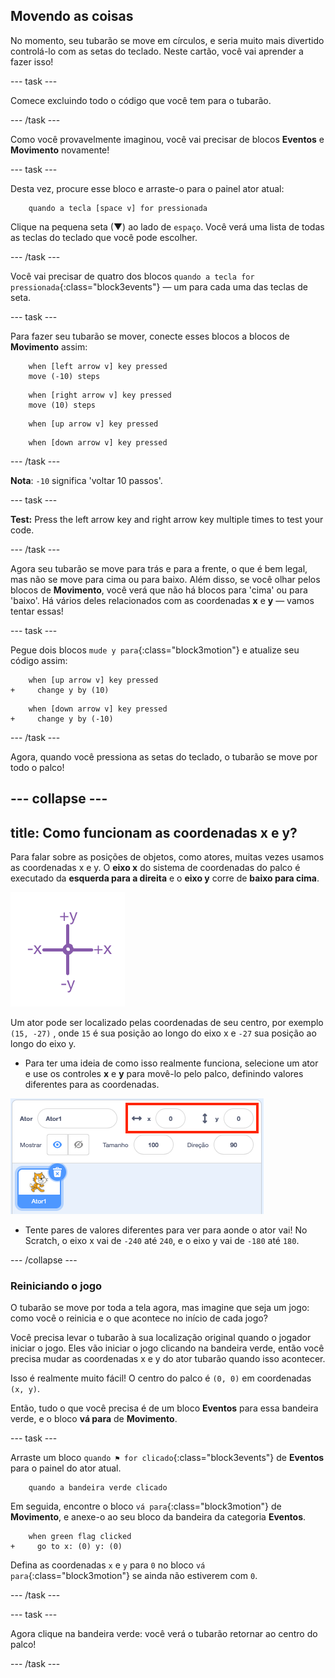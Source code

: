 ## Movendo as coisas

No momento, seu tubarão se move em círculos, e seria muito mais divertido controlá-lo com as setas do teclado. Neste cartão, você vai aprender a fazer isso!

\--- task \---

Comece excluindo todo o código que você tem para o tubarão.

\--- /task \---

Como você provavelmente imaginou, você vai precisar de blocos **Eventos** e **Movimento** novamente!

\--- task \---

Desta vez, procure esse bloco e arraste-o para o painel ator atual:

```blocks3
    quando a tecla [space v] for pressionada
```

Clique na pequena seta (▼) ao lado de `espaço`. Você verá uma lista de todas as teclas do teclado que você pode escolher.

\--- /task \---

Você vai precisar de quatro dos blocos `quando a tecla for pressionada`{:class="block3events"} — um para cada uma das teclas de seta.

\--- task \---

Para fazer seu tubarão se mover, conecte esses blocos a blocos de **Movimento** assim:

```blocks3
    when [left arrow v] key pressed
    move (-10) steps
```

```blocks3
    when [right arrow v] key pressed
    move (10) steps
```

```blocks3
    when [up arrow v] key pressed
```

```blocks3
    when [down arrow v] key pressed
```

\--- /task \---

**Nota**: `-10` significa 'voltar 10 passos'.

\--- task \---

**Test:** Press the left arrow key and right arrow key multiple times to test your code.

\--- /task \---

Agora seu tubarão se move para trás e para a frente, o que é bem legal, mas não se move para cima ou para baixo. Além disso, se você olhar pelos blocos de **Movimento**, você verá que não há blocos para 'cima' ou para 'baixo'. Há vários deles relacionados com as coordenadas **x** e **y** — vamos tentar essas!

\--- task \---

Pegue dois blocos `mude y para`{:class="block3motion"} e atualize seu código assim:

```blocks3
    when [up arrow v] key pressed
+     change y by (10)
```

```blocks3
    when [down arrow v] key pressed
+     change y by (-10)
```

\--- /task \---

Agora, quando você pressiona as setas do teclado, o tubarão se move por todo o palco!

## \--- collapse \---

## title: Como funcionam as coordenadas x e y?

Para falar sobre as posições de objetos, como atores, muitas vezes usamos as coordenadas x e y. O **eixo x** do sistema de coordenadas do palco é executado da **esquerda para a direita** e o **eixo y** corre de **baixo para cima**.

![](images/moving3.png)

Um ator pode ser localizado pelas coordenadas de seu centro, por exemplo `(15, -27)` , onde `15` é sua posição ao longo do eixo x e `-27` sua posição ao longo do eixo y.

+ Para ter uma ideia de como isso realmente funciona, selecione um ator e use os controles **x** e **y** para movê-lo pelo palco, definindo valores diferentes para as coordenadas.

![](images/xycoords.png)

+ Tente pares de valores diferentes para ver para aonde o ator vai! No Scratch, o eixo x vai de `-240` até `240`, e o eixo y vai de `-180` até `180`.

\--- /collapse \---

### Reiniciando o jogo

O tubarão se move por toda a tela agora, mas imagine que seja um jogo: como você o reinicia e o que acontece no início de cada jogo?

Você precisa levar o tubarão à sua localização original quando o jogador iniciar o jogo. Eles vão iniciar o jogo clicando na bandeira verde, então você precisa mudar as coordenadas x e y do ator tubarão quando isso acontecer.

Isso é realmente muito fácil! O centro do palco é `(0, 0)` em coordenadas `(x, y)`.

Então, tudo o que você precisa é de um bloco **Eventos** para essa bandeira verde, e o bloco **vá para** de **Movimento**.

\--- task \---

Arraste um bloco `quando ⚑ for clicado`{:class="block3events"} de **Eventos** para o painel do ator atual.

```blocks3
    quando a bandeira verde clicado
```

Em seguida, encontre o bloco `vá para`{:class="block3motion"} de **Movimento**, e anexe-o ao seu bloco da bandeira da categoria **Eventos**.

```blocks3
    when green flag clicked
+     go to x: (0) y: (0)
```

Defina as coordenadas `x` e `y` para `0` no bloco `vá para`{:class="block3motion"} se ainda não estiverem com `0`.

\--- /task \---

\--- task \---

Agora clique na bandeira verde: você verá o tubarão retornar ao centro do palco!

\--- /task \---